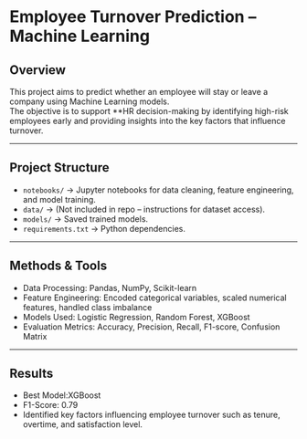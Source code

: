 # Employee Turnover Prediction – Machine Learning

## Overview
This project aims to predict whether an employee will stay or leave a company using Machine Learning models.  
The objective is to support **HR decision-making by identifying high-risk employees early and providing insights into the key factors that influence turnover.  

---

## Project Structure
- `notebooks/` → Jupyter notebooks for data cleaning, feature engineering, and model training.  
- `data/` → (Not included in repo – instructions for dataset access).  
- `models/` → Saved trained models.  
- `requirements.txt` → Python dependencies.  

---

## Methods & Tools
- Data Processing: Pandas, NumPy, Scikit-learn  
- Feature Engineering: Encoded categorical variables, scaled numerical features, handled class imbalance  
- Models Used: Logistic Regression, Random Forest, XGBoost  
- Evaluation Metrics: Accuracy, Precision, Recall, F1-score, Confusion Matrix  

---

##  Results
- Best Model:XGBoost  
- F1-Score: 0.79  
- Identified key factors influencing employee turnover such as tenure, overtime, and satisfaction level.  
